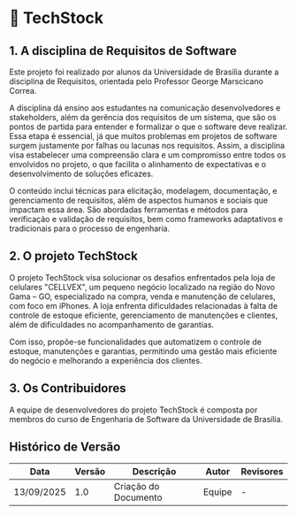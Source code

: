 # 🚀 TechStock

## 1. A disciplina de Requisitos de Software
Este projeto foi realizado por alunos da Universidade de Brasilia durante a disciplina de Requisitos, orientada pelo Professor George Marscicano Correa.

A disciplina dá ensino aos estudantes na comunicação desenvolvedores e stakeholders, além da gerência dos requisitos de um sistema, que são os pontos de partida para entender e formalizar o que o software deve realizar. Essa etapa é essencial, já que muitos problemas em projetos de software surgem justamente por falhas ou lacunas nos requisitos. Assim, a disciplina visa estabelecer uma compreensão clara e um compromisso entre todos os envolvidos no projeto, o que facilita o alinhamento de expectativas e o desenvolvimento de soluções eficazes.

O conteúdo inclui técnicas para elicitação, modelagem, documentação, e gerenciamento de requisitos, além de aspectos humanos e sociais que impactam essa área. São abordadas ferramentas e métodos para verificação e validação de requisitos, bem como frameworks adaptativos e tradicionais para o processo de engenharia.

## 2. O projeto TechStock
O projeto TechStock visa solucionar os desafios enfrentados pela loja de celulares "CELLVEX", um pequeno negócio localizado na região do Novo Gama – GO, especializado na compra, venda e manutenção de celulares, com foco em iPhones. A loja enfrenta dificuldades relacionadas à falta de controle de estoque eficiente, gerenciamento de manutenções e clientes, além de dificuldades no acompanhamento de garantias.

Com isso, propõe-se funcionalidades que automatizem o controle de estoque, manutenções e garantias, permitindo uma gestão mais eficiente do negócio e melhorando a experiência dos clientes.

## 3. Os Contribuidores
A equipe de desenvolvedores do projeto TechStock é composta por membros do curso de Engenharia de Software da Universidade de Brasília.

<!-- Adicione aqui os membros do projeto com suas funções e fotos -->

## Histórico de Versão
| Data | Versão | Descrição | Autor | Revisores |
|------|--------|-----------|-------|-----------|
| 13/09/2025 | 1.0 | Criação do Documento | Equipe | - |
